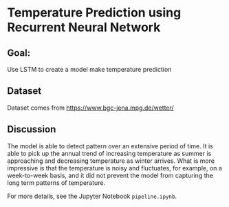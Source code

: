 # Temperature Prediction using Recurrent Neural Network

## Goal:
Use LSTM to create a model make temperature prediction

## Dataset
Dataset comes from https://www.bgc-jena.mpg.de/wetter/

## Discussion

The model is able to detect pattern over an extensive period of time. It is able to pick up the annual trend of increasing temperature as summer is approaching and decreasing temperature as winter arrives. What is more impressive is that the temperature is noisy and fluctuates, for example, on a week-to-week basis, and it did not prevent the model from capturing the long term patterns of temperature.

For more details, see the Jupyter Notebook `pipeline.ipynb`.